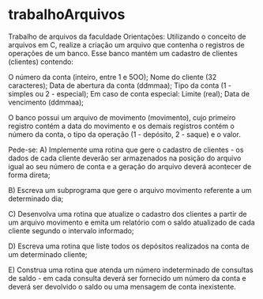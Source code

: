 # trabalhoArquivos
Trabalho de arquivos da faculdade
Orientações:
Utilizando o conceito de arquivos em C, realize a criação um arquivo que contenha o registros de operações de um banco. 
Esse banco mantém um cadastro de clientes (clientes) contendo:

O número da conta (inteiro, entre 1 e 5OO); 
Nome do cliente (32 caracteres); 
Data de abertura da conta (ddmmaa); 
Tipo da conta (1 - simples ou 2 - especial); 
Em caso de conta especial:
Limite (real);
Data de vencimento (ddmmaa);

O banco possui um arquivo de movimento (movimento), cujo primeiro registro contém a data do movimento e os demais registros contém o número da conta, o tipo da operação (1 - depósito, 2 - saque) e o valor. 

Pede-se:
A) Implemente uma rotina que gere o cadastro de clientes - os dados de cada cliente deverão ser armazenados na posição do arquivo igual ao seu número de conta e a geração do arquivo deverá acontecer de forma direta;

B) Escreva um subprograma que gere o arquivo movimento referente a um determinado dia;

C) Desenvolva uma rotina que atualize o cadastro dos clientes a partir de um arquivo movimento e emita um relatório com o saldo atualizado de cada cliente segundo o intervalo informado;

D) Escreva uma rotina que liste todos os depósitos realizados na conta de um determinado cliente;

E) Construa uma rotina que atenda um número indeterminado de consultas de saldo - em cada consulta deverá ser fornecido um número da conta e deverá ser devolvido o saldo ou uma mensagem de conta inexistente.

